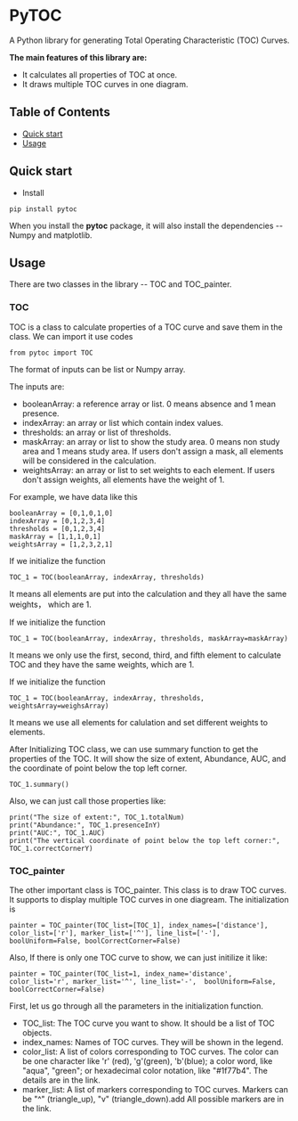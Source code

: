 # PyTOC
A Python library for generating Total Operating Characteristic (TOC) Curves.

**The main features of this library are:**

- It calculates all properties of TOC at once.
- It draws multiple TOC curves in one diagram.
## Table of Contents
- [Quick start](#quick-start)
- [Usage](#usage)


## Quick start
- Install
```angular2html
pip install pytoc
```
When you install the **pytoc** package, it will also install the dependencies -- Numpy and matplotlib.
## Usage
There are two classes in the library -- TOC and TOC_painter.
### TOC
TOC is a class to calculate properties of a TOC curve and save them in the class. We can import it use codes
```angular2html
from pytoc import TOC
```
The format of inputs can be list or Numpy array.

The inputs are:
- booleanArray: a reference array or list. 0 means absence and 1 mean presence.
- indexArray: an array or list which contain index values.
- thresholds: an array or list of thresholds.
- maskArray: an array or list to show the study area. 0 means non study area and 1 means study area. If users don't assign a mask, all elements will be considered in the calculation.
- weightsArray: an array or list to set weights to each element. If users don't assign weights, all elements have the weight of 1.

For example, we have data like this
```
booleanArray = [0,1,0,1,0]
indexArray = [0,1,2,3,4]
thresholds = [0,1,2,3,4]
maskArray = [1,1,1,0,1]
weightsArray = [1,2,3,2,1]
```
If we initialize the function
```angular2html
TOC_1 = TOC(booleanArray, indexArray, thresholds)
```
It means all elements are put into the calculation and they all have the same weights， which are 1.

If we initialize the function
```angular2html
TOC_1 = TOC(booleanArray, indexArray, thresholds, maskArray=maskArray)
```
It means we only use the first, second, third, and fifth element to calculate TOC and they have the same weights, which are 1.

If we initialize the function
```angular2html
TOC_1 = TOC(booleanArray, indexArray, thresholds, weightsArray=weighsArray)
```
It means we use all elements for calulation and set different weights to elements.

After Initializing TOC class, we can use summary function to get the properties of the TOC. It will show the size of extent, Abundance, AUC, and the coordinate of point below the top left corner.
```angular2html
TOC_1.summary()
```
Also, we can just call those properties like:
```angular2html
print("The size of extent:", TOC_1.totalNum)
print("Abundance:", TOC_1.presenceInY)
print("AUC:", TOC_1.AUC)
print("The vertical coordinate of point below the top left corner:", TOC_1.correctCornerY)
```
### TOC_painter
The other important class is TOC_painter. This class is to draw TOC curves. It supports to display multiple TOC curves  in one diagream. The initialization is
```angular2html
painter = TOC_painter(TOC_list=[TOC_1], index_names=['distance'], color_list=['r'], marker_list=['^'], line_list=['-'], boolUniform=False, boolCorrectCorner=False)
```
Also, If there is only one TOC curve to show, we can just initilize it like:
```angular2html
painter = TOC_painter(TOC_list=1, index_name='distance', color_list='r', marker_list='^', line_list='-',  boolUniform=False, boolCorrectCorner=False)
```
First, let us go through all the parameters in the initialization function.
- TOC_list: The TOC curve you want to show. It should be a list of TOC objects.
- index_names: Names of TOC curves. They will be shown in the legend.
- color_list: A list of colors corresponding to TOC curves. The color can be one character like 'r' (red), 'g'(green), 'b'(blue); a color word, like "aqua", "green"; or hexadecimal color notation, like "#1f77b4". The details are in the link.
- marker_list: A list of markers corresponding to TOC curves. Markers can be "^" (triangle_up), "v" (triangle_down).add All possible markers are in the link. 
